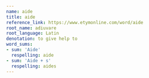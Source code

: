 ```yaml
---
name: aide
title: aide
reference_link: https://www.etymonline.com/word/aide
root_name: adiuvare
root_language: Latin
denotation: to give help to
word_sums:
- sum: 'Aide'
  respelling: aide
- sum: 'Aide + s'
  respelling: aides
---
```

